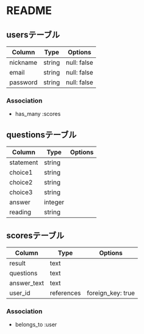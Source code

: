 # README

## usersテーブル
|Column|Type|Options|
|------|----|-------|
|nickname|string|null: false|
|email|string|null: false|
|password|string|null: false|

### Association
- has_many :scores



## questionsテーブル
|Column|Type|Options|
|------|----|-------|
|statement|string||
|choice1|string||
|choice2|string||
|choice3|string||
|answer|integer||
|reading|string||

## scoresテーブル
|Column|Type|Options|
|------|----|-------|
|result|text||
|questions|text||
|answer_text|text||
|user_id|references|foreign_key: true|

### Association
- belongs_to :user
